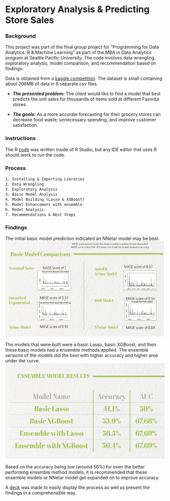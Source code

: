 # Exploratory Analysis & Predicting Store Sales
### Background

This project was part of the final group project for "Programming for Data Analytics: R &amp; Machine Learning" as part of the MBA in Data Analytics program at Seattle Pacific University. The code involves data wrangling, exploratory analysis, model comparison, and recommendation based on findings.

Data is obtained from a [kaggle competition](https://www.kaggle.com/competitions/instacart-market-basket-analysis/data). The dataset is small containing about 206MB of data in 6 separate csv files.

* ***The presented problem:***
The client would like to find a model that best predicts the unit sales for thousands of items sold at different Favorita stores.

* ***The goals:*** 
    As a more accurate forecasting for their grocery stores can decrease food waste, unnecessary spending, and improve customer satisfaction. 

### instructions

The R [code](https://github.com/Samantha-Britschgi/Predicting-Store-Sales/blob/7cab252a44ae093b5bffdc45261f07bd098f61d4/RProject.Rmd) was written inside of R Studio, but any IDE editor that uses R should work to run the code.
 
### Process

    1. Installing & Importing Libraries
    2. Data Wrangling 
    3. Exploratory Analysis
    3. Basic Model Analysis
    4. Model Building (Lasso & XGBoost)
 	5. Model Enhancement with ensemble 
    6. Model Analysis
    7. Recommendations & Next Steps
    
### Findings
The initial basic model prediction indicated an NNetar model may be best. 
<img src="https://github.com/Samantha-Britschgi/Predicting-Store-Sales/blob/de62b47e18c676a0e1e6fd1374567a7b87c02d9c/BasicModelsStoreSalesPrediction.png" width="500" height="300" />

The models that were built were a basic Lasso, basic XGBoost, and then these basic models had a ensemble methods applied. The ensemble versions of the models did the best with higher accuracy and higher area under the curve.
<img src="https://github.com/Samantha-Britschgi/Predicting-Store-Sales/blob/de62b47e18c676a0e1e6fd1374567a7b87c02d9c/ModelsStoreSalesPrediction.png" width="550" height="300" />

Based on the accuracy being low (around 56%) for even the better performing ensemble method models, it is recommended that these ensemble models or NNetar model get expanded on to improve accuracy.

A [deck](https://docs.google.com/presentation/d/1xHHjIEd4K9kqAIH_BeZ8r5AlBUvGggd420_WfDpV8JQ/edit?usp=sharing) was made to easily display the process as well as present the findings in a comprehensible way.
